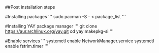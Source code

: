 ##Post installation steps

#Installing packages
'''
sudo pacman -S - < package_list
'''

#Installing YAY package manager
'''
git clone https://aur.archlinux.org/yay.git
cd yay
makepkg-si
'''

#Enable services
'''
systemctl enable NetworkManager.service
systemctl enable fstrim.timer
'''
